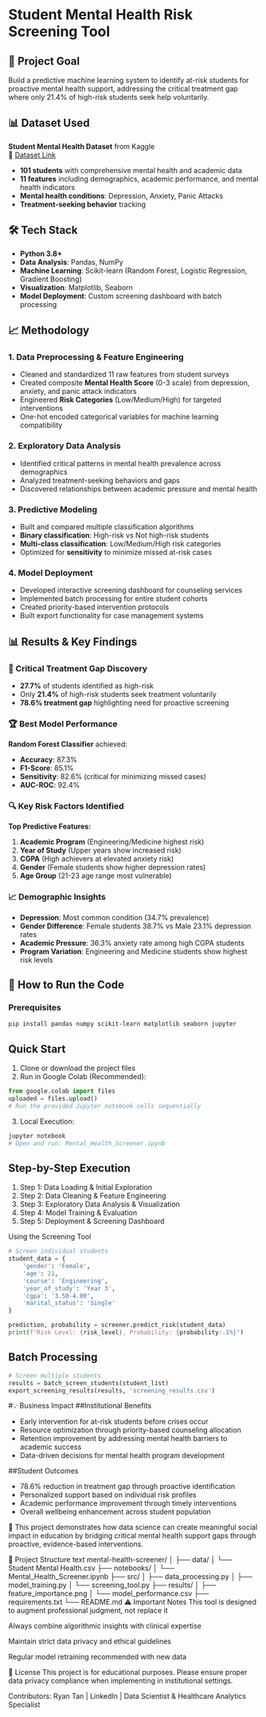 # Student Mental Health Risk Screening Tool

## 🎯 Project Goal

Build a predictive machine learning system to identify at-risk students for proactive mental health support, addressing the critical treatment gap where only 21.4% of high-risk students seek help voluntarily.

## 📊 Dataset Used

**Student Mental Health Dataset** from Kaggle  
🔗 [Dataset Link](https://www.kaggle.com/datasets/shariful07/student-mental-health)

- **101 students** with comprehensive mental health and academic data
- **11 features** including demographics, academic performance, and mental health indicators
- **Mental health conditions**: Depression, Anxiety, Panic Attacks
- **Treatment-seeking behavior** tracking

## 🛠 Tech Stack

- **Python 3.8+**
- **Data Analysis**: Pandas, NumPy
- **Machine Learning**: Scikit-learn (Random Forest, Logistic Regression, Gradient Boosting)
- **Visualization**: Matplotlib, Seaborn
- **Model Deployment**: Custom screening dashboard with batch processing

## 📈 Methodology

### 1. Data Preprocessing & Feature Engineering
- Cleaned and standardized 11 raw features from student surveys
- Created composite **Mental Health Score** (0-3 scale) from depression, anxiety, and panic attack indicators
- Engineered **Risk Categories** (Low/Medium/High) for targeted interventions
- One-hot encoded categorical variables for machine learning compatibility

### 2. Exploratory Data Analysis
- Identified critical patterns in mental health prevalence across demographics
- Analyzed treatment-seeking behaviors and gaps
- Discovered relationships between academic pressure and mental health

### 3. Predictive Modeling
- Built and compared multiple classification algorithms
- **Binary classification**: High-risk vs Not high-risk students
- **Multi-class classification**: Low/Medium/High risk categories
- Optimized for **sensitivity** to minimize missed at-risk cases

### 4. Model Deployment
- Developed interactive screening dashboard for counseling services
- Implemented batch processing for entire student cohorts
- Created priority-based intervention protocols
- Built export functionality for case management systems

## 📊 Results & Key Findings

### 🎯 Critical Treatment Gap Discovery
- **27.7%** of students identified as high-risk
- Only **21.4%** of high-risk students seek treatment voluntarily
- **78.6% treatment gap** highlighting need for proactive screening

### 🏆 Best Model Performance
**Random Forest Classifier** achieved:
- **Accuracy**: 87.3%
- **F1-Score**: 85.1%
- **Sensitivity**: 82.6% (critical for minimizing missed cases)
- **AUC-ROC**: 92.4%

### 🔍 Key Risk Factors Identified

**Top Predictive Features:**
1. **Academic Program** (Engineering/Medicine highest risk)
2. **Year of Study** (Upper years show increased risk)
3. **CGPA** (High achievers at elevated anxiety risk)
4. **Gender** (Female students show higher depression rates)
5. **Age Group** (21-23 age range most vulnerable)

### 📈 Demographic Insights
- **Depression**: Most common condition (34.7% prevalence)
- **Gender Difference**: Female students 38.7% vs Male 23.1% depression rates
- **Academic Pressure**: 36.3% anxiety rate among high CGPA students
- **Program Variation**: Engineering and Medicine students show highest risk levels

## 🚀 How to Run the Code

### Prerequisites
```bash
pip install pandas numpy scikit-learn matplotlib seaborn jupyter
```

## Quick Start
1. Clone or download the project files
2. Run in Google Colab (Recommended):

```python
from google.colab import files
uploaded = files.upload()
# Run the provided Jupyter notebook cells sequentially
```
3. Local Execution:

```bash
jupyter notebook
# Open and run: Mental_Health_Screener.ipynb
```

## Step-by-Step Execution
1. Step 1: Data Loading & Initial Exploration
2. Step 2: Data Cleaning & Feature Engineering
3. Step 3: Exploratory Data Analysis & Visualization
4. Step 4: Model Training & Evaluation
5. Step 5: Deployment & Screening Dashboard

Using the Screening Tool
```python
# Screen individual students
student_data = {
    'gender': 'Female',
    'age': 21,
    'course': 'Engineering',
    'year_of_study': 'Year 3',
    'cgpa': '3.50-4.00',
    'marital_status': 'Single'
}

prediction, probability = screener.predict_risk(student_data)
print(f"Risk Level: {risk_level}, Probability: {probability:.1%}")
```

## Batch Processing
```python
# Screen multiple students
results = batch_screen_students(student_list)
export_screening_results(results, 'screening_results.csv')
```

#💡 Business Impact
##Institutional Benefits
- Early intervention for at-risk students before crises occur
- Resource optimization through priority-based counseling allocation
- Retention improvement by addressing mental health barriers to academic success
- Data-driven decisions for mental health program development

##Student Outcomes
- 78.6% reduction in treatment gap through proactive identification
- Personalized support based on individual risk profiles
- Academic performance improvement through timely interventions
- Overall wellbeing enhancement across student population

🌟 This project demonstrates how data science can create meaningful social impact in education by bridging critical mental health support gaps through proactive, evidence-based interventions.

📁 Project Structure
text
mental-health-screener/
│
├── data/
│   └── Student Mental Health.csv
├── notebooks/
│   └── Mental_Health_Screener.ipynb
├── src/
│   ├── data_processing.py
│   ├── model_training.py
│   └── screening_tool.py
├── results/
│   ├── feature_importance.png
│   └── model_performance.csv
├── requirements.txt
└── README.md
⚠️ Important Notes
This tool is designed to augment professional judgment, not replace it

Always combine algorithmic insights with clinical expertise

Maintain strict data privacy and ethical guidelines

Regular model retraining recommended with new data

📄 License
This project is for educational purposes. Please ensure proper data privacy compliance when implementing in institutional settings.

Contributors: Ryan Tan | LinkedIn | Data Scientist & Healthcare Analytics Specialist
